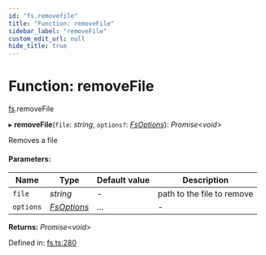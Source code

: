 ```yaml
---
id: "fs.removefile"
title: "Function: removeFile"
sidebar_label: "removeFile"
custom_edit_url: null
hide_title: true
---
```


# Function: removeFile

[fs](../modules/fs.md).removeFile

▸ **removeFile**(`file`: *string*, `options?`: [*FsOptions*](../interfaces/fs.fsoptions.md)): *Promise*<*void*\>

Removes a file

#### Parameters:

Name | Type | Default value | Description |
------ | ------ | ------ | ------ |
`file` | *string* | - | path to the file to remove   |
`options` | [*FsOptions*](../interfaces/fs.fsoptions.md) | ... | - |

**Returns:** *Promise*<*void*\>

Defined in: [fs.ts:280](https://github.com/tauri-apps/tauri/blob/237b49b/cli/tauri.js/api-src/fs.ts#L280)
